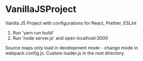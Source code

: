# VanillaJSProject
Vanilla JS Project with configurations for React, Prettier, ESLint

1) Run 'yarn run build'
2) Run 'node server.js' and open localhost:3000

Source maps only load in development mode - change mode in webpack.config.js.
Custom loader.js in the root directory.
